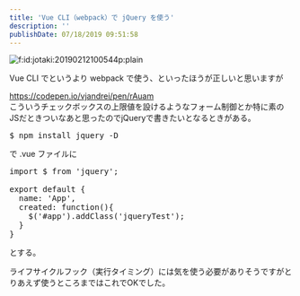 ```yaml
---
title: 'Vue CLI（webpack）で jQuery を使う'
description: ''
publishDate: 07/18/2019 09:51:58
---
```


<p><span itemscope itemtype="http://schema.org/Photograph"><img src="/images/hatena/20190212100544.png" alt="f:id:jotaki:20190212100544p:plain" title="f:id:jotaki:20190212100544p:plain" class="hatena-fotolife" itemprop="image"></span></p>

<p>Vue CLI でというより webpack で使う、といったほうが正しいと思いますが</p>

<p><a href="https://codepen.io/vjandrei/pen/rAuam">https://codepen.io/vjandrei/pen/rAuam</a><br/>
こういうチェックボックスの上限値を設けるようなフォーム制御とか特に素のJSだときついなあと思ったのでjQueryで書きたいとなるときがある。</p>

<pre class="code bash" data-lang="bash" data-unlink>$ npm install jquery -D</pre>

<p>で .vue ファイルに</p>

<pre class="code lang-javascript" data-lang="javascript" data-unlink><span class="synStatement">import</span> $ from <span class="synConstant">'jquery'</span>;

<span class="synStatement">export</span> <span class="synStatement">default</span> <span class="synIdentifier">{</span>
  name: <span class="synConstant">'App'</span>,
  created: <span class="synIdentifier">function</span>()<span class="synIdentifier">{</span>
    $(<span class="synConstant">'#app'</span>).addClass(<span class="synConstant">'jqueryTest'</span>);
  <span class="synIdentifier">}</span>
<span class="synIdentifier">}</span>
</pre>

<p>とする。</p>

<p>ライフサイクルフック（実行タイミング）には気を使う必要がありそうですがとりあえず使うところまではこれでOKでした。</p>
